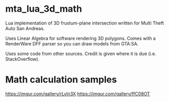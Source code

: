 # mta_lua_3d_math
Lua implementation of 3D frustum-plane intersection written for Multi Theft Auto San Andreas.

Uses Linear Algebra for software rendering 3D polygons. Comes with a RenderWare DFF parser so you can draw models from GTA:SA.

Uses some code from other sources. Credit is given where it is due (i.e. StackOverflow).

# Math calculation samples
https://imgur.com/gallery/rLvln3X
https://imgur.com/gallery/ffC08OT